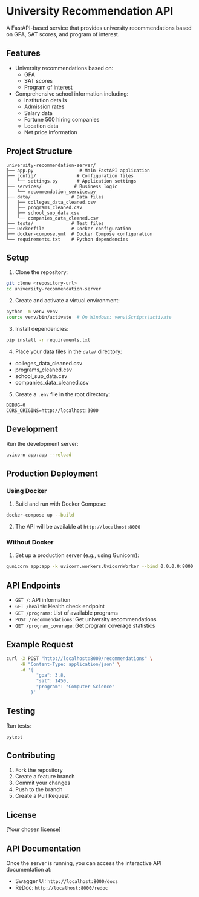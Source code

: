 # University Recommendation API

A FastAPI-based service that provides university recommendations based on GPA, SAT scores, and program of interest.

## Features

- University recommendations based on:
  - GPA
  - SAT scores
  - Program of interest
- Comprehensive school information including:
  - Institution details
  - Admission rates
  - Salary data
  - Fortune 500 hiring companies
  - Location data
  - Net price information

## Project Structure

```
university-recommendation-server/
├── app.py                 # Main FastAPI application
├── config/               # Configuration files
│   └── settings.py       # Application settings
├── services/            # Business logic
│   └── recommendation_service.py
├── data/               # Data files
│   ├── colleges_data_cleaned.csv
│   ├── programs_cleaned.csv
│   ├── school_sup_data.csv
│   └── companies_data_cleaned.csv
├── tests/              # Test files
├── Dockerfile          # Docker configuration
├── docker-compose.yml  # Docker Compose configuration
└── requirements.txt    # Python dependencies
```

## Setup

1. Clone the repository:
```bash
git clone <repository-url>
cd university-recommendation-server
```

2. Create and activate a virtual environment:
```bash
python -m venv venv
source venv/bin/activate  # On Windows: venv\Scripts\activate
```

3. Install dependencies:
```bash
pip install -r requirements.txt
```

4. Place your data files in the `data/` directory:
- colleges_data_cleaned.csv
- programs_cleaned.csv
- school_sup_data.csv
- companies_data_cleaned.csv

5. Create a `.env` file in the root directory:
```env
DEBUG=0
CORS_ORIGINS=http://localhost:3000
```

## Development

Run the development server:
```bash
uvicorn app:app --reload
```

## Production Deployment

### Using Docker

1. Build and run with Docker Compose:
```bash
docker-compose up --build
```

2. The API will be available at `http://localhost:8000`

### Without Docker

1. Set up a production server (e.g., using Gunicorn):
```bash
gunicorn app:app -k uvicorn.workers.UvicornWorker --bind 0.0.0.0:8000
```

## API Endpoints

- `GET /`: API information
- `GET /health`: Health check endpoint
- `GET /programs`: List of available programs
- `POST /recommendations`: Get university recommendations
- `GET /program_coverage`: Get program coverage statistics

## Example Request

```bash
curl -X POST "http://localhost:8000/recommendations" \
     -H "Content-Type: application/json" \
     -d '{
           "gpa": 3.8,
           "sat": 1450,
           "program": "Computer Science"
         }'
```

## Testing

Run tests:
```bash
pytest
```

## Contributing

1. Fork the repository
2. Create a feature branch
3. Commit your changes
4. Push to the branch
5. Create a Pull Request

## License

[Your chosen license]

## API Documentation

Once the server is running, you can access the interactive API documentation at:
- Swagger UI: `http://localhost:8000/docs`
- ReDoc: `http://localhost:8000/redoc` 
